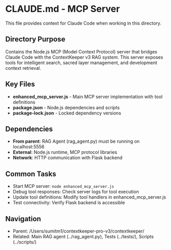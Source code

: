 # CLAUDE.md - MCP Server

This file provides context for Claude Code when working in this directory.

## Directory Purpose
Contains the Node.js MCP (Model Context Protocol) server that bridges Claude Code with the ContextKeeper v3 RAG system. This server exposes tools for intelligent search, sacred layer management, and development context retrieval.

## Key Files
- **enhanced_mcp_server.js** - Main MCP server implementation with tool definitions
- **package.json** - Node.js dependencies and scripts
- **package-lock.json** - Locked dependency versions

## Dependencies
- **From parent**: RAG Agent (rag_agent.py) must be running on localhost:5556
- **External**: Node.js runtime, MCP protocol libraries
- **Network**: HTTP communication with Flask backend

## Common Tasks
- Start MCP server: `node enhanced_mcp_server.js`
- Debug tool responses: Check server logs for tool execution
- Update tool definitions: Modify tool handlers in enhanced_mcp_server.js
- Test connectivity: Verify Flask backend is accessible

## Navigation
- Parent: /Users/sumitm1/contextkeeper-pro-v3/contextkeeper/
- Related: Main RAG agent (../rag_agent.py), Tests (../tests/), Scripts (../scripts/)